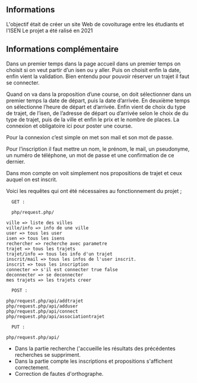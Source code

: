 ## Informations

L'objectif était de créer un site Web de covoiturage entre les étudiants et l'ISEN
Le projet a été ralisé en 2021

## Informations complémentaire

Dans un premier temps dans la page accueil dans un premier temps on choisit si on veut partir d’un isen ou y aller. Puis on choisit enfin la date, enfin vient la validation. Bien entendu pour pouvoir réserver un trajet il faut se connecter.

Quand on va dans la proposition d’une course, on doit sélectionner dans un premier temps la date de départ, puis la date d’arrivée. En deuxième temps on sélectionne l’heure de départ et d’arrivée. Enfin vient de choix du type de trajet, de l’isen, de l’adresse de départ ou d’arrivée selon le choix de du type de trajet, puis de la ville et enfin le prix et le nombre de places. La connexion et obligatoire ici pour poster une course.
  
Pour la connexion c’est simple on met son mail et son mot de passe.

Pour l’inscription il faut mettre un nom, le prénom, le mail, un pseudonyme, un numéro de téléphone, un mot de passe et une confirmation de ce dernier.

Dans mon compte on voit simplement nos propositions de trajet et ceux auquel on est inscrit.

Voici les requêtes qui ont été nécessaires au fonctionnement du projet ;

      GET :
      
      php/request.php/

	ville => liste des villes
	ville/info => info de une ville
	user => tous les user
	isen => tous les isens
	rechercher => recherche avec parametre 
	trajet => tous les trajets
	trajet/info => tous les info d'un trajet
	inscrit/mail => tous les infos de l'user inscrit.
	inscrit => tous les inscription
	connecter => s'il est connecter true false
	deconnecter => se deconnecter
	mes trajets => les trajets creer

      POST :

	php/request.php/api/addtrajet
	php/request.php/api/adduser
	php/request.php/api/connect
	php/request.php/api/associationtrajet
      
      PUT :

	php/request.php/api/



- Dans la partie recherche ('accueille  les résultats des précédentes recherches se suppriment.
- Dans la partie compte les inscriptions et propositions s'affichent correctement.
- Correction de fautes d'orthographe.
